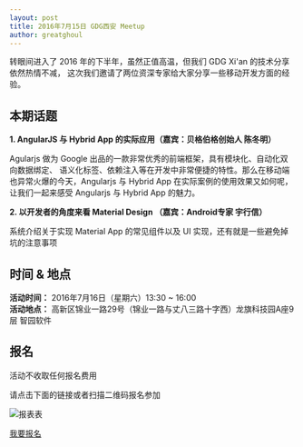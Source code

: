 ```yaml
---
layout: post
title: 2016年7月15日 GDG西安 Meetup
author: greatghoul
---
```


转眼间进入了 2016 年的下半年，虽然正值高温，但我们 GDG Xi'an 的技术分享依然热情不减，
这次我们邀请了两位资深专家给大家分享一些移动开发方面的经验。

## 本期话题

**1\. AngularJS 与 Hybrid App 的实际应用（嘉宾：贝格伯格创始人 陈冬明）**

Agularjs 做为 Google 出品的一款非常优秀的前端框架，具有模块化、自动化双向数据绑定、
语义化标签、依赖注入等在开发中非常便捷的特性。那么在移动端也异常火爆的今天，Angularjs
与 Hybrid App 在实际案例的使用效果又如何呢，让我们一起来感受 Angularjs 与
Hybrid App 的魅力。

**2\. 以开发者的角度来看 Material Design （嘉宾：Android专家 宇行信）**

系统介绍关于实现 Material App 的常见组件以及 UI 实现，还有就是一些避免掉坑的注意事项

## 时间 & 地点

**活动时间：** 2016年7月16日（星期六）13:30 ~ 16:00  
**活动地点：** 高新区锦业一路29号（锦业一路与丈八三路十字西）龙旗科技园A座9层 智园软件

## 报名

活动不收取任何报名费用

请点击下面的链接或者扫描二维码报名参加

<div class="text-center">
  <img src="http://greatghoul.b0.upaiyun.com/1607/n31buvjDMduJ2.png" alt="报表表" />

  <p>
    <a href="https://jinshuju.net/f/Id87PP" class="btn btn-success">我要报名</a>  
  </p>
</div>
